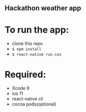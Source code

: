 ## Hackathon weather app

# To run the app:
- clone this repo
- `$ npm install`
- `$ react-native run-ios`

# Required:
- Xcode 9
- ios 11
- react-native cli
- cocoa pods(optional)
